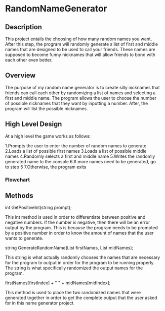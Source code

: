 # RandomNameGenerator

## Description

This project entails the choosing of how many random names you want. After this step, the program will randomly generate a list of first and middle names that are designed to be used to call your friends. These names are supposed to become funny nicknames that will allow friends to bond with each other even better.

## Overview

The purpose of my random name generator is to create silly nicknames that friends can call each other by randomizing a list of names and selecting a first and middle name. The program allows the user to choose the number of possible nicknames that they want by inputting a number. After, the program will list the possible nicknames.

## High Level Design

At a high level the game works as follows:

1.Prompts the user to enter the number of random names to generate
2.Loads a list of possible first names
3.Loads a list of possible middle names
4.Randomly selects a first and middle name
5.Writes the randomly generated name to the console
6.If more names need to be generated, go to step 5
7.Otherwise, the program exits

### Flowchart

## Methods

int GetPositiveInt(string prompt);

This int method is used in order to differentiate between positive and negative numbers. If the number is negative, then there will be an error output by the program. This is because the program needs to be prompted by a positive number in order to know the amount of names that the user wants to generate.

string GenerateRandomName(List<string> firstNames, List<string> midNames);

This string is what actually randomly chooses the names that are necessary for the program to output in order for the program to be running properly. The string is what specifically randomized the output names for the program.

firstNames[firstIndex] + " " + midNames[midIndex];

This method is used to place the two randomized names that were generated together in order to get the complete output that the user asked for in this name generator project.